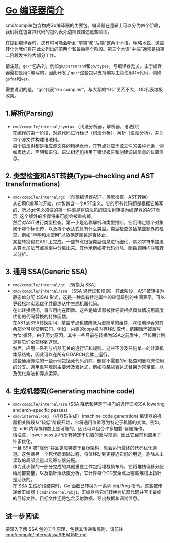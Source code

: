 
# [Go 编译器简介](https://github.com/golang/go/tree/master/src/cmd/compile)
cmd/compile包含构成Go编译器的主要包。编译器在逻辑上可以分为四个阶段，我们将在包含其代码的包列表旁边简要描述这些阶段。  

在提到编译器时，您有时可能会听到“前端”和“后端”这两个术语。粗略地说，这些转化为我们将在此处列出的前两个和最后两个阶段。第三个术语“中端”通常是指第二阶段发生的大部分工作。    

请注意，`go/*`包系列，例如`go/parserand`和`go/types`，与编译器无关。由于编译器最初是用C编写的，因此开发了`go/*`这些包以支持编写工具使用Go代码，例如`gofmt`和`vet`。    

需要说明的是，“gc”代表“Go compiler”，与大写的“GC”关系不大，GC代表垃圾收集。  

## 1.解析(Parsing)  
- `cmd/compile/internal/syntax` （词法分析器，解析器，语法树）  
在编译的第一阶段，对源代码进行标记（词法分析）、解析（语法分析），并为每个源文件构建语法树。  
每个语法树都是相应源文件的精确表示，其节点对应于源文件的各种元素，例如表达式、声明和语句。语法树还包括用于错误报告和创建调试信息的位置信息。  

## 2. 类型检查和AST转换(Type-checking and AST transformations)
- `cmd/compile/internal/gc` （创建编译器AST、类型检查、AST转换）  
从它用C编写时开始，gc包包含一个AST定义。它的所有代码都是根据它编写的，所以gc包必须做的第一件事是将语法包的语法树转换为编译器的AST表示. 这个额外的步骤将来可能会被重构掉。  
然后对AST进行类型检查。第一步是名称解析和类型推断，它们确定哪个对象属于哪个标识符，以及每个表达式具有什么类型。类型检查包括某些额外的检查，例如“声明和未使用”以及确定函数是否终止。  
某些转换也在AST上完成。一些节点根据类型信息进行细化，例如字符串加法从算术加法节点类型中分离出来。其他示例如死代码消除、函数调用内联和转义分析。  

## 3. 通用 SSA(Generic SSA)
- `cmd/compile/internal/gc` （转换为 SSA）
- `cmd/compile/internal/ssa` （SSA 通行证和规则）
在此阶段，AST被转换为静态单分配 (SSA) 形式，这是一种具有特定属性的较低级别的中间表示，可以更轻松地实现优化并最终从中生成机器代码。  
在此转换期间，将应用内在函数。这些是编译器被教导要根据具体情况用高度优化的代码替换的特殊函数。  
在AST到SSA转换期间，某些节点也被降低为更简单的组件，以便编译器的其余部分可以使用它们。例如，内建的copy被内存移动取代，范围循环被重写为for循环。由于历史原因，其中一些目前在转换为SSA之前发生，但长期计划是将它们全部移到这里。  
然后，应用一系列与机器无关的通行证和规则。这些不涉及任何单一的计算机体系结构，因此可以在所有GOARCH变体上运行。  
这些通用传递的一些示例包括死代码消除、删除不需要的nil检查和删除未使用的分支。通用重写规则主要涉及表达式，例如将某些表达式替换为常量值，以及优化乘法和浮点运算。  

## 4. 生成机器码(Generating machine code)  
- `cmd/compile/internal/ssa` (SSA 降低和特定于拱门的通行证)(SSA lowering and arch-specific passes)
- `cmd/internal/obj` （机器码生成）(machine code generation)
编译器的机器相关阶段从“较低”阶段开始，它将通用值重写为特定于机器的变体。例如，在 md6 内存操作数上是可能的，因此可以组合许多加载-存储操作。  
请注意，lower pass 运行所有特定于机器的重写规则，因此它目前也应用了许多优化。  
一旦 SSA 被“降低”并且更加特定于目标架构，就会运行最终的代码优化通道。这包括另一个死代码消除过程，将值移动到更接近它们的用途，删除从未读取的局部变量以及寄存器分配。  
作为此步骤的一部分完成的其他重要工作包括堆栈帧布局，它将堆栈偏移分配给局部变量，以及指针活跃度分析，它计算每个GC安全点上哪些堆栈上指针是活跃的。  
在 SSA 生成阶段结束时，Go 函数已转换为一系列 obj.Prog 指令。这些被传递给汇编器 ( `cmd/internal/obj`)，汇编器将它们转换为机器代码并写出最终的目标文件。目标文件还将包含反射数据、导出数据和调试信息。  

## 进一步阅读
要深入了解 SSA 包的工作原理，包括其传递和规则，请前往[cmd/compile/internal/ssa/README.md](https://github.com/golang/go/blob/master/src/cmd/compile/internal/ssa/README.md)  

  